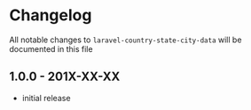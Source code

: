 # Changelog

All notable changes to `laravel-country-state-city-data` will be documented in this file

## 1.0.0 - 201X-XX-XX

- initial release

